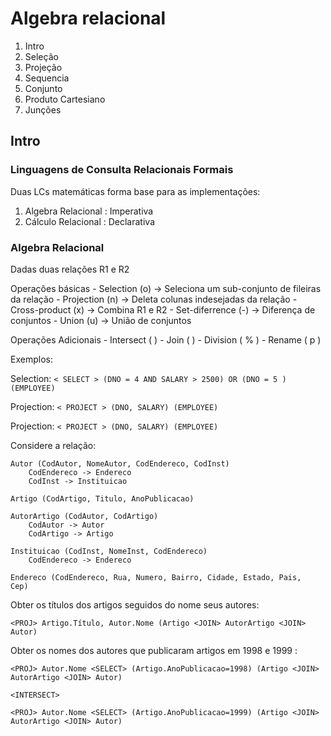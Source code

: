 # Algebra relacional 

1. Intro
2. Seleção
3. Projeção
4. Sequencia
5. Conjunto
6. Produto Cartesiano
7. Junções

## Intro

### Linguagens de Consulta Relacionais Formais

Duas LCs matemáticas forma base para as implementações:
1. Algebra Relacional : Imperativa 
2. Cálculo Relacional : Declarativa

### Algebra Relacional

Dadas duas relações R1 e R2

Operações básicas 
    - Selection (o) -> Seleciona um sub-conjunto de fileiras da relação
    - Projection (n) -> Deleta colunas indesejadas da relação
    - Cross-product (x) -> Combina R1 e R2
    - Set-diferrence (-) -> Diferença de conjuntos
    - Union (u) -> União de conjuntos

Operações Adicionais
    - Intersect (  )
    - Join (  )
    - Division ( % )
    - Rename ( p )

Exemplos:

Selection:
`< SELECT > (DNO = 4 AND SALARY > 2500) OR (DNO = 5 ) (EMPLOYEE)`

Projection:
`< PROJECT > (DNO, SALARY) (EMPLOYEE)`

Projection:
`< PROJECT > (DNO, SALARY) (EMPLOYEE)`

Considere a relação:

```
Autor (CodAutor, NomeAutor, CodEndereco, CodInst)
    CodEndereco -> Endereco
    CodInst -> Instituicao

Artigo (CodArtigo, Titulo, AnoPublicacao)

AutorArtigo (CodAutor, CodArtigo)
    CodAutor -> Autor
    CodArtigo -> Artigo

Instituicao (CodInst, NomeInst, CodEndereco)
    CodEndereco -> Endereco

Endereco (CodEndereco, Rua, Numero, Bairro, Cidade, Estado, Pais,
Cep)
```

Obter os títulos dos artigos seguidos do nome seus autores:

```
<PROJ> Artigo.Título, Autor.Nome (Artigo <JOIN> AutorArtigo <JOIN> Autor)
```

Obter os nomes dos autores que publicaram artigos em 1998 e 1999 :

```
<PROJ> Autor.Nome <SELECT> (Artigo.AnoPublicacao=1998) (Artigo <JOIN> AutorArtigo <JOIN> Autor)

<INTERSECT>

<PROJ> Autor.Nome <SELECT> (Artigo.AnoPublicacao=1999) (Artigo <JOIN> AutorArtigo <JOIN> Autor)

```